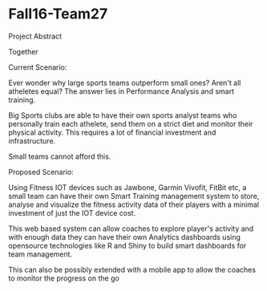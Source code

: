 # Fall16-Team27


Project Abstract

Together

Current Scenario:

Ever wonder why large sports teams outperform small ones? Aren't all atheletes equal? The answer lies in Performance Analysis and smart training.

Big Sports clubs are able to have their own sports analyst teams who personally train each athelete, send them on a strict diet and monitor their physical activity. This requires a lot of financial investment and infrastructure.

Small teams cannot afford this.

Proposed Scenario:

Using Fitness IOT devices such as Jawbone, Garmin Vivofit, FitBit etc, a small team can have their own Smart Training management system to store, analyse and visualize the fitness activity data of their players with a minimal investment of just the IOT device cost.

This web based system can allow coaches to explore player's activity and with enough data they can have their own Analytics dashboards using opensource technologies like R and Shiny to build smart dashboards for team management.

This can also be possibly extended with a mobile app to allow the coaches to monitor the progress on the go
